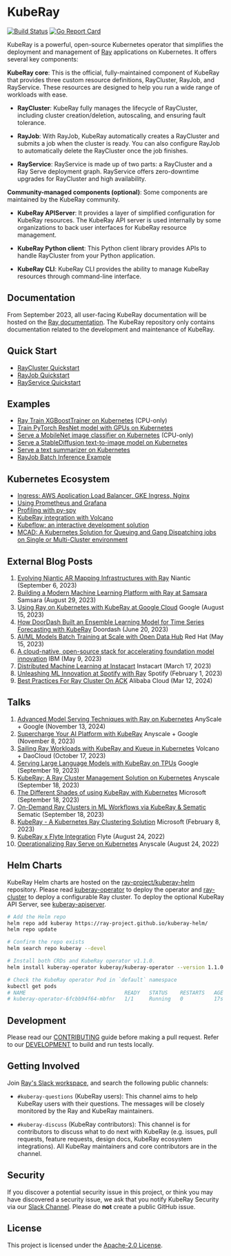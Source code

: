 # KubeRay

[![Build Status](https://github.com/ray-project/kuberay/workflows/Go-build-and-test/badge.svg)](https://github.com/ray-project/kuberay/actions)
[![Go Report Card](https://goreportcard.com/badge/github.com/ray-project/kuberay)](https://goreportcard.com/report/github.com/ray-project/kuberay)

KubeRay is a powerful, open-source Kubernetes operator that simplifies the deployment and management of [Ray](https://github.com/ray-project/ray) applications on Kubernetes. It offers several key components:

**KubeRay core**: This is the official, fully-maintained component of KubeRay that provides three custom resource definitions, RayCluster, RayJob, and RayService. These resources are designed to help you run a wide range of workloads with ease.

* **RayCluster**: KubeRay fully manages the lifecycle of RayCluster, including cluster creation/deletion, autoscaling, and ensuring fault tolerance.

* **RayJob**: With RayJob, KubeRay automatically creates a RayCluster and submits a job when the cluster is ready. You can also configure RayJob to automatically delete the RayCluster once the job finishes.

* **RayService**: RayService is made up of two parts: a RayCluster and a Ray Serve deployment graph. RayService offers zero-downtime upgrades for RayCluster and high availability.

**Community-managed components (optional)**: Some components are maintained by the KubeRay community.

* **KubeRay APIServer**: It provides a layer of simplified configuration for KubeRay resources. The KubeRay API server is used internally
by some organizations to back user interfaces for KubeRay resource management.

* **KubeRay Python client**: This Python client library provides APIs to handle RayCluster from your Python application.

* **KubeRay CLI**: KubeRay CLI provides the ability to manage KubeRay resources through command-line interface.

## Documentation

From September 2023, all user-facing KubeRay documentation will be hosted on the [Ray documentation](https://docs.ray.io/en/latest/cluster/kubernetes/index.html).
The KubeRay repository only contains documentation related to the development and maintenance of KubeRay.

## Quick Start

* [RayCluster Quickstart](https://docs.ray.io/en/master/cluster/kubernetes/getting-started/raycluster-quick-start.html)
* [RayJob Quickstart](https://docs.ray.io/en/master/cluster/kubernetes/getting-started/rayjob-quick-start.html)
* [RayService Quickstart](https://docs.ray.io/en/master/cluster/kubernetes/getting-started/rayservice-quick-start.html)

## Examples

* [Ray Train XGBoostTrainer on Kubernetes](https://docs.ray.io/en/master/cluster/kubernetes/examples/ml-example.html#kuberay-ml-example) (CPU-only)
* [Train PyTorch ResNet model with GPUs on Kubernetes](https://docs.ray.io/en/master/cluster/kubernetes/examples/gpu-training-example.html#kuberay-gpu-training-example)
* [Serve a MobileNet image classifier on Kubernetes](https://docs.ray.io/en/master/cluster/kubernetes/examples/mobilenet-rayservice.html#kuberay-mobilenet-rayservice-example) (CPU-only)
* [Serve a StableDiffusion text-to-image model on Kubernetes](https://docs.ray.io/en/master/cluster/kubernetes/examples/stable-diffusion-rayservice.html#kuberay-stable-diffusion-rayservice-example)
* [Serve a text summarizer on Kubernetes](https://docs.ray.io/en/master/cluster/kubernetes/examples/text-summarizer-rayservice.html#kuberay-text-summarizer-rayservice-example)
* [RayJob Batch Inference Example](https://docs.ray.io/en/master/cluster/kubernetes/examples/rayjob-batch-inference-example.html#kuberay-batch-inference-example)

## Kubernetes Ecosystem

* [Ingress: AWS Application Load Balancer, GKE Ingress, Nginx](https://docs.ray.io/en/master/cluster/kubernetes/k8s-ecosystem/ingress.html#kuberay-ingress)
* [Using Prometheus and Grafana](https://docs.ray.io/en/master/cluster/kubernetes/k8s-ecosystem/prometheus-grafana.html#kuberay-prometheus-grafana)
* [Profiling with py-spy](https://docs.ray.io/en/master/cluster/kubernetes/k8s-ecosystem/pyspy.html#kuberay-pyspy-integration)
* [KubeRay integration with Volcano](https://docs.ray.io/en/master/cluster/kubernetes/k8s-ecosystem/volcano.html#kuberay-volcano)
* [Kubeflow: an interactive development solution](https://docs.ray.io/en/master/cluster/kubernetes/k8s-ecosystem/kubeflow.html#kuberay-kubeflow-integration)
* [MCAD: A Kubernetes Solution for Queuing and Gang Dispatching jobs on Single or Multi-Cluster environment](https://github.com/ray-project/kuberay/blob/master/docs/guidance/kuberay-with-MCAD.md)

## External Blog Posts

1. [Evolving Niantic AR Mapping Infrastructures with Ray](https://nianticlabs.com/news/ray) Niantic (September 6, 2023)
2. [Building a Modern Machine Learning Platform with Ray at Samsara](https://www.samsara.com/blog/building-a-modern-machine-learning-platform-with-ray) Samsara (August 29, 2023)
3. [Using Ray on Kubernetes with KubeRay at Google Cloud](https://cloud.google.com/blog/products/containers-kubernetes/use-ray-on-kubernetes-with-kuberay) Google (August 15, 2023)
4. [How DoorDash Built an Ensemble Learning Model for Time Series Forecasting with KubeRay](https://doordash.engineering/2023/06/20/how-doordash-built-an-ensemble-learning-model-for-time-series-forecasting/) Doordash (June 20, 2023)
5. [AI/ML Models Batch Training at Scale with Open Data Hub](https://cloud.redhat.com/blog/ai/ml-models-batch-training-at-scale-with-open-data-hub) Red Hat (May 15, 2023)
6. [A cloud-native, open-source stack for accelerating foundation model innovation](https://research.ibm.com/blog/openshift-foundation-model-stack) IBM (May 9, 2023)
7. [Distributed Machine Learning at Instacart](https://tech.instacart.com/distributed-machine-learning-at-instacart-4b11d7569423) Instacart (March 17, 2023)
8. [Unleashing ML Innovation at Spotify with Ray](https://engineering.atspotify.com/2023/02/unleashing-ml-innovation-at-spotify-with-ray/) Spotify (February 1, 2023)
9. [Best Practices For Ray Cluster On ACK](https://www.alibabacloud.com/blog/best-practices-for-ray-clusters---ray-on-ack_600925) Alibaba Cloud (Mar 12, 2024)

## Talks

1. [Advanced Model Serving Techniques with Ray on Kubernetes](https://events.linuxfoundation.org/kubecon-cloudnativecon-north-america/program/schedule/) AnyScale + Google (November 13, 2024)
2. [Supercharge Your AI Platform with KubeRay](https://youtu.be/DgfJR6wR4BQ?si=QuK3j7VEkteSwglA) Anyscale + Google (November 8, 2023)
3. [Sailing Ray Workloads with KubeRay and Kueue in Kubernetes](https://www.youtube.com/watch?v=Q-sQLDMeJ8M) Volcano + DaoCloud (October 17, 2023)
4. [Serving Large Language Models with KubeRay on TPUs](https://raysummit.anyscale.com/agenda/sessions/135) Google (September 19, 2023)
5. [KubeRay: A Ray Cluster Management Solution on Kubernetes](https://raysummit.anyscale.com/agenda/sessions/184) Anyscale (September 18, 2023)
6. [The Different Shades of using KubeRay with Kubernetes](https://raysummit.anyscale.com/agenda/sessions/140) Microsoft (September 18, 2023)
7. [On-Demand Ray Clusters in ML Workflows via KubeRay & Sematic](https://raysummit.anyscale.com/agenda/sessions/164) Sematic (September 18, 2023)
8. [KubeRay - A Kubernetes Ray Clustering Solution](https://www.youtube.com/watch?v=tMEwSAeC1jo) Microsoft (February 8, 2023)
9. [KubeRay x Flyte Integration](https://www.youtube.com/watch?v=RmGynLp5u4Q) Flyte (August 24, 2022)
10. [Operationalizing Ray Serve on Kubernetes](https://youtu.be/NekkpRrcAWg?si=bpX7z64AuZiM_iUv) Anyscale (August 24, 2022)

## Helm Charts

KubeRay Helm charts are hosted on the [ray-project/kuberay-helm](https://github.com/ray-project/kuberay-helm) repository.
Please read [kuberay-operator](helm-chart/kuberay-operator/README.md) to deploy the operator and [ray-cluster](helm-chart/ray-cluster/README.md) to deploy a configurable Ray cluster.
To deploy the optional KubeRay API Server, see [kuberay-apiserver](helm-chart/kuberay-apiserver/README.md).


```sh
# Add the Helm repo
helm repo add kuberay https://ray-project.github.io/kuberay-helm/
helm repo update

# Confirm the repo exists
helm search repo kuberay --devel

# Install both CRDs and KubeRay operator v1.1.0.
helm install kuberay-operator kuberay/kuberay-operator --version 1.1.0

# Check the KubeRay operator Pod in `default` namespace
kubectl get pods
# NAME                                READY   STATUS    RESTARTS   AGE
# kuberay-operator-6fcbb94f64-mbfnr   1/1     Running   0          17s
```

## Development

Please read our [CONTRIBUTING](CONTRIBUTING.md) guide before making a pull request. Refer to our [DEVELOPMENT](./ray-operator/DEVELOPMENT.md) to build and run tests locally.

## Getting Involved

Join [Ray's Slack workspace](https://docs.google.com/forms/d/e/1FAIpQLSfAcoiLCHOguOm8e7Jnn-JJdZaCxPGjgVCvFijHB5PLaQLeig/viewform), and search the following public channels:

* `#kuberay-questions` (KubeRay users): This channel aims to help KubeRay users with their questions. The messages will be closely monitored by the Ray and KubeRay maintainers.

* `#kuberay-discuss` (KubeRay contributors): This channel is for contributors to discuss what to do next with KubeRay (e.g. issues, pull requests, feature requests, design docs, KubeRay ecosystem integrations). All KubeRay maintainers and core contributors are in the channel.

## Security

If you discover a potential security issue in this project, or think you may
have discovered a security issue, we ask that you notify KubeRay Security via our
[Slack Channel](https://ray-distributed.slack.com/archives/C02GFQ82JPM).
Please do **not** create a public GitHub issue.

## License

This project is licensed under the [Apache-2.0 License](LICENSE).
